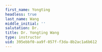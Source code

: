 ```yaml
---
first_name: Yongting
headless: true
last_name: Wang
middle_initial: ''
salutation: Dr.
title: Dr. Yongting Wang
type: instructor
uid: 395ebbf0-aa9f-057f-f3da-8b2ac1a6b612
---
```

